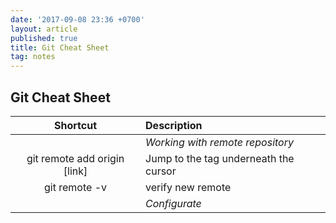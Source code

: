 ```yaml
---
date: '2017-09-08 23:36 +0700'
layout: article
published: true
title: Git Cheat Sheet
tag: notes
---
```

## Git Cheat Sheet
|Shortcut| Description           |
|:-------:|:---------------------|
|| *Working with remote repository* |
|git remote add origin  [link]| Jump to the tag underneath the cursor|
|git remote -v | verify new remote|
|| *Configurate* |
